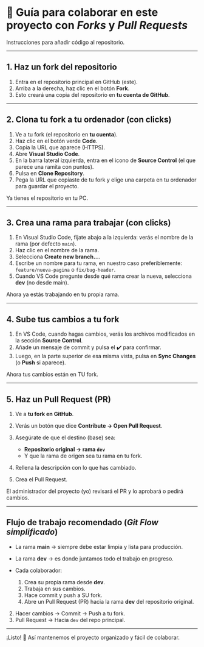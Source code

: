 # 🚀 Guía para colaborar en este proyecto con *Forks* y *Pull Requests*

Instrucciones para añadir código al repositorio.

---

## 1. Haz un **fork** del repositorio

1. Entra en el repositorio principal en GitHub (este).
2. Arriba a la derecha, haz clic en el botón **Fork**.
3. Esto creará una copia del repositorio en **tu cuenta de GitHub**.

---

## 2. Clona tu fork a tu ordenador (con clicks)

1. Ve a tu fork (el repositorio en **tu cuenta**).
2. Haz clic en el botón verde **Code**.
3. Copia la URL que aparece (HTTPS).
4. Abre **Visual Studio Code**.
5. En la barra lateral izquierda, entra en el icono de **Source Control** (el que parece una ramita con puntos).
6. Pulsa en **Clone Repository**.
7. Pega la URL que copiaste de tu fork y elige una carpeta en tu ordenador para guardar el proyecto.

Ya tienes el repositorio en tu PC.

---

## 3. Crea una rama para trabajar (con clicks)

1. En Visual Studio Code, fíjate abajo a la izquierda: verás el nombre de la rama (por defecto `main`).
2. Haz clic en el nombre de la rama.
3. Selecciona **Create new branch…**.
4. Escribe un nombre para tu rama, en nuestro caso preferiblemente: `feature/nueva-pagina` o `fix/bug-header`.
5. Cuando VS Code pregunte desde qué rama crear la nueva, selecciona **dev** (no desde main).

Ahora ya estás trabajando en tu propia rama.
 

---

## 4. Sube tus cambios a tu fork

1. En VS Code, cuando hagas cambios, verás los archivos modificados en la sección **Source Control**.
2. Añade un mensaje de commit y pulsa el ✔️ para confirmar.
3. Luego, en la parte superior de esa misma vista, pulsa en **Sync Changes** (o **Push** si aparece).

Ahora tus cambios están en TU fork.

---

## 5. Haz un Pull Request (PR)

1. Ve a **tu fork en GitHub**.
2. Verás un botón que dice **Contribute → Open Pull Request**.
3. Asegúrate de que el destino (base) sea:

   * **Repositorio original → rama `dev`**
   * Y que la rama de origen sea tu rama en tu fork.
4. Rellena la descripción con lo que has cambiado.
5. Crea el Pull Request.

El administrador del proyecto (yo) revisará el PR y lo aprobará o pedirá cambios.

---

## Flujo de trabajo recomendado (*Git Flow simplificado*)

* La rama **main** → siempre debe estar limpia y lista para producción.
* La rama **dev** → es donde juntamos todo el trabajo en progreso.
* Cada colaborador:

  1. Crea su propia rama desde **dev**.
  2. Trabaja en sus cambios.
  3. Hace commit y push a SU fork.
  4. Abre un Pull Request (PR) hacia la rama **dev** del repositorio original.
2. Hacer cambios → Commit → Push a tu fork.
3. Pull Request → Hacia `dev` del repo principal.

---

¡Listo! 🎉 Así mantenemos el proyecto organizado y fácil de colaborar.
